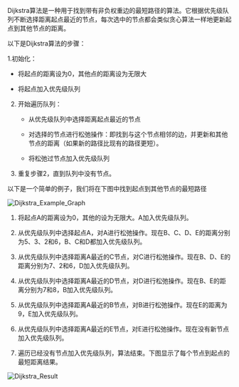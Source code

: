 

Dijkstra算法是一种用于找到带有非负权重边的最短路径的算法。它根据优先级队列不断选择距离起点最近的节点，每次选中的节点都会类似贪心算法一样地更新起点到其他节点的距离。

以下是Dijkstra算法的步骤：

1.初始化：

   - 将起点的距离设为0，其他点的距离设为无限大

   - 将起点加入优先级队列

2. 开始遍历队列：

   - 从优先级队列中选择距离起点最近的节点

   - 对选择的节点进行松弛操作：即找到与这个节点相邻的边，并更新和其他节点的距离（如果新的路径比现有的路径更短）。

   - 将松弛过节点加入优先级队列

3. 重复步骤2，直到队列中没有节点。

以下是一个简单的例子，我们将在下图中找到起点到其他节点的最短路径

![Dijkstra_Example_Graph](https://i.imgur.com/fPofr0D.png)

1. 将起点A的距离设为0，其他的设为无限大。A加入优先级队列。

2. 从优先级队列中选择起点A，对A进行松弛操作。现在B、C、D、E的距离分别为5、3、2和6，B、C和D都加入优先级队列。

3. 从优先级队列中选择距离A最近的C节点，对C进行松弛操作。现在B、D、E的距离分别为7、2和6，D加入优先级队列。

4. 从优先级队列中选择距离A最近的D节点，对D进行松弛操作。现在B、E的距离分别为7和8，B加入优先级队列。

5. 从优先级队列中选择距离A最近的B节点，对B进行松弛操作。现在E的距离为9，E加入优先级队列。

6. 从优先级队列中选择距离A最近的E节点，对E进行松弛操作。现在没有新节点加入优先级队列。

7. 遍历已经没有节点加入优先级队列，算法结束。下图显示了每个节点到起点的最短距离结果。

![Dijkstra_Result](https://i.imgur.com/d9X4pVy.png)